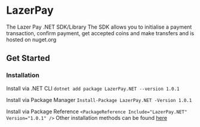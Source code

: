 # LazerPay
The Lazer Pay .NET SDK/Library
The SDK allows you to initialise a payment transaction, confirm payment, get accepted coins and make transfers and is hosted on nuget.org 

## Get Started

### Installation
Install via .NET CLI
``` dotnet add package LazerPay.NET --version 1.0.1 ```

Install via Package Manager
``` Install-Package LazerPay.NET -Version 1.0.1 ```

Install via Package Reference
``` <PackageReference Include="LazerPay.NET" Version="1.0.1" /> ```
Other installation methods can be found [here](https://www.nuget.org/packages/LazerPay.NET/)
